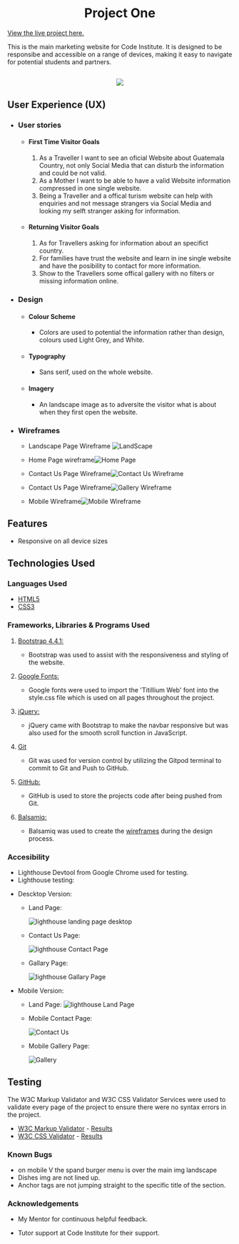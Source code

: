 

<h1 align="center">Project One</h1>

[View the live project here.](https://codeinstitute.net)

This is the main marketing website for Code Institute. It is designed to be responsibe and accessible on a range of devices, making it easy to navigate for potential students and partners.

<h2 align="center"><img src="https://i.ibb.co/TYvTXz1/Example-CI.png"></h2>

## User Experience (UX)

-   ### User stories

    -   #### First Time Visitor Goals

        1. As a Traveller I want to see an oficial Website about Guatemala Country, not only Social Media that can disturb the information and could be not valid.
        2. As a Mother I want to be able to have a valid Website information compressed in one single website.
        3. Being a Traveller and a offical turism website can help with enquiries and not message strangers via Social Media and looking my selft stranger asking for information.

    -   #### Returning Visitor Goals

        1. As for Travellers asking for information about an specifict country.
        2. For families have trust the website and learn in ine single website and have the posibility to contact for more information.
        3. Show to the Travellers some offical gallery with no filters or missing information online.

-   ### Design
    -   #### Colour Scheme
        -   Colors are used to potential the information rather than design, colours used Light Grey, and White.
    -   #### Typography
        - Sans serif, used on the whole website.
    -   #### Imagery
        -   An landscape image as to adversite the visitor what is about when they first open the website.

*   ### Wireframes

    * Landscape Page Wireframe ![LandScape](WireFrames/Landscape.png)
    * Home Page wireframe![Home Page](<WireFrames/Project One.png>)

    * Contact Us Page Wireframe![Contact Us Wireframe](<WireFrames/Contact Us 1.png>)

    * Contact Us Page Wireframe![Gallery Wireframe](<WireFrames/Gallery 2.png>) 

    * Mobile Wireframe![Mobile Wireframe](<WireFrames/Mobile .png>)

## Features

-   Responsive on all device sizes

## Technologies Used

### Languages Used

-   [HTML5](https://en.wikipedia.org/wiki/HTML5)
-   [CSS3](https://en.wikipedia.org/wiki/Cascading_Style_Sheets)

### Frameworks, Libraries & Programs Used

1. [Bootstrap 4.4.1:](https://getbootstrap.com/docs/4.4/getting-started/introduction/)
    - Bootstrap was used to assist with the responsiveness and styling of the website.
1. [Google Fonts:](https://fonts.google.com/)
    - Google fonts were used to import the 'Titillium Web' font into the style.css file which is used on all pages throughout the project.
1. [jQuery:](https://jquery.com/)
    - jQuery came with Bootstrap to make the navbar responsive but was also used for the smooth scroll function in JavaScript.
1. [Git](https://git-scm.com/)
    - Git was used for version control by utilizing the Gitpod terminal to commit to Git and Push to GitHub.
1. [GitHub:](https://github.com/)
    - GitHub is used to store the projects code after being pushed from Git.

1. [Balsamiq:](https://balsamiq.com/)
    - Balsamiq was used to create the [wireframes](https://github.com/) during the design process.

### Accesibility

* Lighthouse Devtool from Google Chrome used for testing.
* Lighthouse testing:

 + Descktop Version:
    - Land Page:

        ![lighthouse landing page desktop](<LightHouse Test/LandPage.png>) 

    - Contact Us Page:

        ![lighthouse Contact Page](<LightHouse Test/Contact Page.png>)
    - Gallary Page:

        ![lighthouse Gallary Page](<LightHouse Test/Gallery Page.png>)
+ Mobile Version:
    - Land Page:
      ![lighthouse Land Page](<LightHouse Test/Mobile Home Page.png>)


    - Mobile Contact Page:

        ![Contact Us](<LightHouse Test/Mobile Contact .png>)

    - Mobile Gallery Page:

        ![Gallery](<LightHouse Test/Mobile Gallery.png>)

## Testing

The W3C Markup Validator and W3C CSS Validator Services were used to validate every page of the project to ensure there were no syntax errors in the project.

-   [W3C Markup Validator](https://jigsaw.w3.org/css-validator/#validate_by_input) - [Results](https://github.com/)
-   [W3C CSS Validator](https://jigsaw.w3.org/css-validator/#validate_by_input) - [Results](https://github.com/)

### Known Bugs

-  on mobile V the spand burger menu is over the main img landscape
-  Dishes img are not lined up.
-  Anchor tags are not jumping straight to the specific title of the section.

### Acknowledgements

-   My Mentor for continuous helpful feedback.

-   Tutor support at Code Institute for their support.
